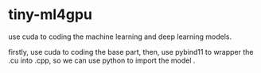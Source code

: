 # tiny-ml4gpu
use cuda to coding the machine learning and deep learning models.  

firstly, use cuda to coding the base part, then, use pybind11 to wrapper the .cu into .cpp, so we can use python to import the model .
